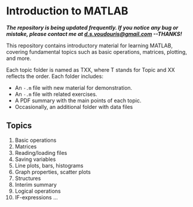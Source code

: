 # Introduction to MATLAB 

***The repository is being updated frequently. If you notice any bug or mistake, please contact me at d.s.voudouris@gmail.com --THANKS!***

This repository contains introductory material for learning MATLAB, covering fundamental topics such as basic operations, matrices, plotting, and more. 

Each topic folder is named as TXX, where T stands for Topic and XX reflects the order. 
Each folder includes: 
- An `-.m` file with new material for demonstration. 
- An `-.m` file with related exercises. 
- A PDF summary with the main points of each topic.
- Occasionally, an additional folder with data files

## Topics 
1. Basic operations
2. Matrices 
3. Reading/loading files
4. Saving variables
5. Line plots, bars, histograms 
6. Graph properties, scatter plots
7. Structures
8. Interim summary
9. Logical operations
10. IF-expressions
…
